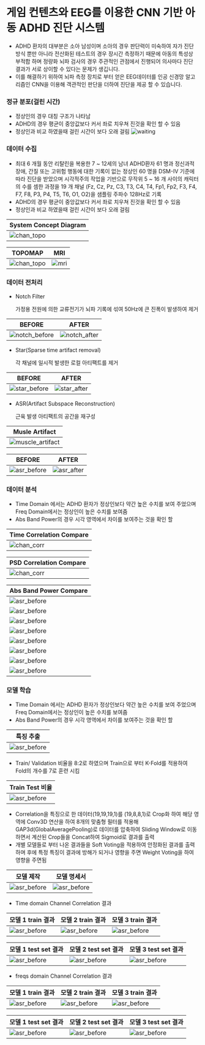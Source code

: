 # 게임 컨텐츠와  EEG를 이용한 CNN 기반 아동 ADHD 진단 시스템

- ADHD 환자의 대부분은 소아 남성이며 소아의 경우 판단력이 미숙하여 자가 진단 방식 뿐만 아니라 전산화된 테스트의 경우 장시간 측정하기 때문에 아동의 특성상 부적합 하며 정량화 뇌파 검사의 경우 주관적인 관점에서 진행되어 의사마다 진단 결과가 서로 상이할 수 있다는 문제가 생깁니다.
 - 이를 해결하기 위하여 뇌파 측정 장치로 부터 얻은 EEG데이터를 인공 신경망 알고리즘인 CNN을 이용해 객관적인 판단을 더하여 진단을 제공 할 수 있습니다.
 
### 정규 분포(걸린 시간)
- 정상인의 경우 대칭 구조가 나타남
- ADHD의 경우 평균이 중앙값보다 커서 좌로 치우쳐 진것을 확인 할 수 있음
- 정상인과 비교 하였을때 걸린 시간이 보다 오래 걸림
![waiting](https://github.com/DunkHimYo/adhd_project/blob/main/readMeImg/waiting%20time.jpg)

### 데이터 수집
- 최대 6 개월 동안 리탈린을 복용한 7 ~ 12세의 남녀 ADHD환자 61 명과 정신과적 장애, 간질 또는 고위험 행동에 대한 기록이 없는 정상인 60 명을 DSM-IV 기준에 따라 진단을 받았으며 시각적주의 작업을 기반으로 무작위 5 ~ 16 개 사이의 캐릭터의 수를 셈한 과정을 19 개 채널 (Fz, Cz, Pz, C3, T3, C4, T4, Fp1, Fp2, F3, F4, F7, F8, P3, P4, T5, T6, O1, O2)을 샘플링 주파수 128Hz로 기록
- ADHD의 경우 평균이 중앙값보다 커서 좌로 치우쳐 진것을 확인 할 수 있음
- 정상인과 비교 하였을때 걸린 시간이 보다 오래 걸림

| System Concept Diagram |
| ------ |
|![chan_topo](https://github.com/DunkHimYo/adhd_project/blob/main/readMeImg/system_concept.png)|

| TOPOMAP | MRI |
| ------ | ------ |
|![chan_topo](https://github.com/DunkHimYo/adhd_project/blob/main/readMeImg/channel_topomap.png)|![mri](https://github.com/DunkHimYo/adhd_project/blob/main/readMeImg/mri.png)|

### 데이터 전처리

- Notch Filter

  가정용 전원에 의한 교류전기가 뇌파 기록에 섞여 50Hz에 큰 진폭이 발생하여 제거

| BEFORE | AFTER |
| ------ | ------ |
|![notch_before](https://github.com/DunkHimYo/adhd_project/blob/main/readMeImg/notch_filter_before.jpg)|![notch_after](https://github.com/DunkHimYo/adhd_project/blob/main/readMeImg/notch_filter_after.jpg)|

- Star(Sparse time artifact removal)

  각 채널에 일시적 발생한 로컬 아티팩트를 제거

| BEFORE | AFTER |
| ------ | ------ |
|![star_before](https://github.com/DunkHimYo/adhd_project/blob/main/readMeImg/star_before.png)|![star_after](https://github.com/DunkHimYo/adhd_project/blob/main/readMeImg/star_after.png)|

- ASR(Artifact Subspace Reconstruction)

  근육 발생 아티팩트의 공간을 재구성

| Musle Artifact |
| ------ |
|![muscle_artifact](https://github.com/DunkHimYo/adhd_project/blob/main/readMeImg/musle_artifact.jpg)|

| BEFORE | AFTER |
| ------ | ------ |
|![asr_before](https://github.com/DunkHimYo/adhd_project/blob/main/readMeImg/asr_before.jpg)|![asr_after](https://github.com/DunkHimYo/adhd_project/blob/main/readMeImg/asr_after.jpg)|


### 데이터 분석
- Time Domain 에서는 ADHD 환자가 정상인보다 약간 높은 수치를 보여 주었으며 Freq Domain에서는 정상인이 높은 수치를 보여줌
- Abs Band Power의 경우 시각 영역에서 차이를 보여주는 것을 확인 할 

| Time Correlation Compare |
| ------ |
|![chan_corr](https://github.com/DunkHimYo/adhd_project/blob/main/readMeImg/time_corr.png)|

| PSD Correlation Compare |
| ------ |
|![chan_corr](https://github.com/DunkHimYo/adhd_project/blob/main/readMeImg/freq_corr.png)|

| Abs Band Power Compare |
| ------ |
|![asr_before](https://github.com/DunkHimYo/adhd_project/blob/main/readMeImg/delta.png)|
|![asr_before](https://github.com/DunkHimYo/adhd_project/blob/main/readMeImg/theta.png)|
|![asr_before](https://github.com/DunkHimYo/adhd_project/blob/main/readMeImg/alpha.png)|
|![asr_before](https://github.com/DunkHimYo/adhd_project/blob/main/readMeImg/betaH.png)|
|![asr_before](https://github.com/DunkHimYo/adhd_project/blob/main/readMeImg/BetaM.png)|
|![asr_before](https://github.com/DunkHimYo/adhd_project/blob/main/readMeImg/betaL.png)|
|![asr_before](https://github.com/DunkHimYo/adhd_project/blob/main/readMeImg/gamma.png)|
|![asr_before](https://github.com/DunkHimYo/adhd_project/blob/main/readMeImg/total.png)|

### 모델 학습
- Time Domain 에서는 ADHD 환자가 정상인보다 약간 높은 수치를 보여 주었으며 Freq Domain에서는 정상인이 높은 수치를 보여줌
- Abs Band Power의 경우 시각 영역에서 차이를 보여주는 것을 확인 할 


| 특징 추출 |
| ------ |
|![asr_before](https://github.com/DunkHimYo/adhd_project/blob/main/readMeImg/feature.png)|

- Train/ Validation 비율을 8:2로 하였으며 Train으로 부터 K-Fold를 적용하여 Fold의 개수를 7로 훈련 시킴

| Train Test 비율 |
| ------ |
|![asr_before](https://github.com/DunkHimYo/adhd_project/blob/main/readMeImg/train_ratio.png)|

- Correlation을 특징으로 한 데이터(19,19,19,1)를 (19,8,8,1)로 Crop화 하여 해당 영역에 Conv3D 연산을 하여 8개의 맞춤형 필터를 적용해 GAP3d(GlobalAveragePooling)로 데이터를 압축하여  Sliding Window로 이동하면서 계산된 Crop들을 Concat하여 Sigmoid로 결과를 출력
- 개별 모델들로 부터 나온 결과들을 Soft Voting을 적용하여 안정화된 결과를 출력하며 후에 특정 특징이 결과에 방해가 되거나 영향을 주면 Weight Voting을 하여 영향을 주면됨

| 모델 제작 | 모델 명세서 |
| ------ | ------ |
|![asr_before](https://github.com/DunkHimYo/adhd_project/blob/main/readMeImg/model.png)|![asr_before](https://github.com/DunkHimYo/adhd_project/blob/main/readMeImg/Specification.png)|

- Time domain Channel Correlation 결과

| 모델 1 train 결과 | 모델 2 train 결과 | 모델 3 train 결과 |
| ------ | ------ | ------ |
|![asr_before](https://github.com/DunkHimYo/adhd_project/blob/main/readMeImg/chan_corr.jpg)|![asr_before](https://github.com/DunkHimYo/adhd_project/blob/main/readMeImg/chan_corr_2.jpg)|![asr_before](https://github.com/DunkHimYo/adhd_project/blob/main/readMeImg/chan_corr_3.jpg)|

| 모델 1 test set 결과 | 모델 2 test set 결과 | 모델 3 test set 결과 |
| ------ | ------ | ------ |
|![asr_before](https://github.com/DunkHimYo/adhd_project/blob/main/readMeImg/chan_confusion_matrix_1.jpg)|![asr_before](https://github.com/DunkHimYo/adhd_project/blob/main/readMeImg/chan_confusion_matrix2.jpg)|![asr_before](https://github.com/DunkHimYo/adhd_project/blob/main/readMeImg/chan_confusion_matrix3.jpg)|


- freqs domain Channel Correlation 결과

| 모델 1 train 결과 | 모델 2 train 결과 | 모델 3 train 결과 |
| ------ | ------ | ------ |
|![asr_before](https://github.com/DunkHimYo/adhd_project/blob/main/readMeImg/psd_corr.jpg)|![asr_before](https://github.com/DunkHimYo/adhd_project/blob/main/readMeImg/psd_corr2.jpg)|![asr_before](https://github.com/DunkHimYo/adhd_project/blob/main/readMeImg/psd_corr3.jpg)|

| 모델 1 test set 결과 | 모델 2 test set 결과 | 모델 3 test set 결과 |
| ------ | ------ | ------ |
|![asr_before](https://github.com/DunkHimYo/adhd_project/blob/main/readMeImg/psd_corr_confusion_matrix.jpg)|![asr_before](https://github.com/DunkHimYo/adhd_project/blob/main/readMeImg/psd_corr_confusion_matrix2.jpg)|![asr_before](https://github.com/DunkHimYo/adhd_project/blob/main/readMeImg/psd_corr_confusion_matrix3.jpg)|
